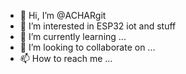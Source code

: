 - 👋 Hi, I’m @ACHARgit
- 👀 I’m interested in ESP32 iot and stuff
- 🌱 I’m currently learning ...
- 💞️ I’m looking to collaborate on ...
- 📫 How to reach me ...

<!---
ACHARgit/ACHARgit is a ✨ special ✨ repository because its `README.md` (this file) appears on your GitHub profile.
You can click the Preview link to take a look at your changes.
--->

